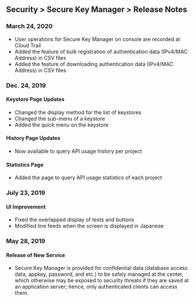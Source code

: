 ## Security > Secure Key Manager > Release Notes

### March 24, 2020
* User operations for Secure Key Manager on console are recorded at Cloud Trail 
* Added the feature of bulk registration of authentication data (IPv4/MAC Address) in CSV files 
* Added the feature of downloading authentication data (IPv4/MAC Address) in CSV files 

### Dec. 24, 2019

#### Keystore Page Updates
* Changed the display method for the list of keystores 
* Changed the sub-menu of a keystore
* Added the quick menu on the keystore 

#### History Page Updates
* Now available to query API usage history per project 

#### Statistics Page 
* Added the page to query API usage statistics of each project 

### July 23, 2019

#### UI Improvement
* Fixed the overlapped display of texts and buttons
* Modified line feeds when the screen is displayed in Japanese

### May 28, 2019

#### Release of New Service
* Secure Key Manager is provided for confidential data (database access data, appkey, password, and etc.) to be safely managed at the center, which otherwise may be exposed to security threats if they are saved at an application server; hence, only authenticated clients can access them.

